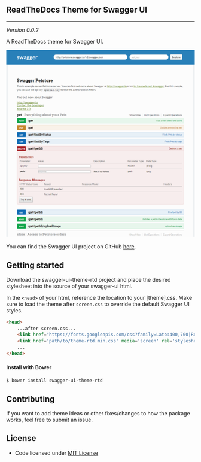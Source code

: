 ## ReadTheDocs Theme for Swagger UI
---
*Version 0.0.2*

A ReadTheDocs theme for Swagger UI.

![ReadTheDocs Screenshot](screenshots/theme-rtd.png)

You can find the Swagger UI project on GitHub [here](https://github.com/swagger-api/swagger-ui).

## Getting started

Download the swagger-ui-theme-rtd project and place the desired stylesheet into the source of your swagger-ui html.

In the `<head>` of your html, reference the location to your [theme].css. Make sure to load the theme after `screen.css` to override the default Swagger UI styles.

```html
<head>
    ...after screen.css...
    <link href="https://fonts.googleapis.com/css?family=Lato:400,700|Roboto+Slab:400,700|Inconsolata:400,700" rel="stylesheet" type="text/css">
    <link href='path/to/theme-rtd.min.css' media='screen' rel='stylesheet' type='text/css' />
    ...
</head>
```
#### Install with Bower

```shell
$ bower install swagger-ui-theme-rtd
```

## Contributing

If you want to add theme ideas or other fixes/changes to how the package works, feel free to submit an issue.

## License

- Code licensed under [MIT License](https://github.com/petervandenhout/swagger-ui-themes/LICENSE)
